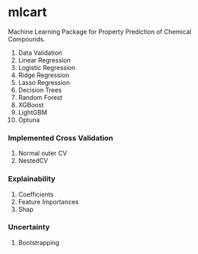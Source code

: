# mlcart

Machine Learning Package for Property Prediction of Chemical Compounds.

1. Data Validation
2. Linear Regression
3. Logistic Regression
4. Ridge Regression
5. Lasso Regression
6. Decision Trees
7. Random Forest
8. XGBoost
9. LightGBM
10. Optuna


### Implemented Cross Validation
1. Normal outer CV
2. NestedCV


### Explainability
1. Coefficients
2. Feature Importances
3. Shap

### Uncertainty
1. Bootstrapping
